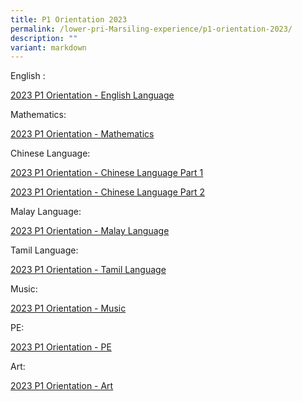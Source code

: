 ```yaml
---
title: P1 Orientation 2023
permalink: /lower-pri-Marsiling-experience/p1-orientation-2023/
description: ""
variant: markdown
---
```


English : 

[2023 P1 Orientation - English Language](https://youtu.be/fWmkt2OUBK0)

Mathematics: 

[2023 P1 Orientation - Mathematics](https://youtu.be/zo9Awm2sjGY)

Chinese Language:

[2023 P1 Orientation - Chinese Language Part 1](https://youtu.be/YsWBRwuJbJ8)

[2023 P1 Orientation - Chinese Language Part 2](https://youtu.be/T8-F3Z5LB1Y)

Malay Language:

[2023 P1 Orientation - Malay Language](https://youtu.be/C8BGo2jssSI)

Tamil Language:

[2023 P1 Orientation - Tamil Language](https://youtu.be/T2EABDo2IWg)

Music:

[2023 P1 Orientation - Music](https://youtu.be/n8jdTzevpC0)

PE:

[2023 P1 Orientation - PE](https://youtu.be/k20Y-uMDocU)

Art:

[2023 P1 Orientation - Art](https://youtu.be/lKXPdVo1de8)